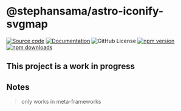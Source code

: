 # @stephansama/astro-iconify-svgmap

[![Source code](https://img.shields.io/badge/Source%20code-211F1F?style=flat&logo=github&labelColor=211F1F)](https://github.com/stephansama/packages/tree/main/packages/astro-iconify-svgmap)
[![Documentation](https://img.shields.io/badge/Documentation-211F1F?style=flat&logo=Wikibooks&labelColor=211F1F)](https://packages.stephanrandle.workers.dev/modules/_stephansama_{{name}})
![GitHub License](https://img.shields.io/github/license/stephansama/packages)
[![npm version](https://badge.fury.io/js/@stephansama%2Fastro-iconify-svgmap.svg)](https://badge.fury.io/js/@stephansama%2Fastro-iconify-svgmap)
[![npm downloads](https://img.shields.io/npm/dw/@stephansama/astro-iconify-svgmap)](https://www.npmjs.com/package/@stephansama/astro-iconify-svgmap)

## This project is a work in progress

## Notes

> only works in meta-frameworks
